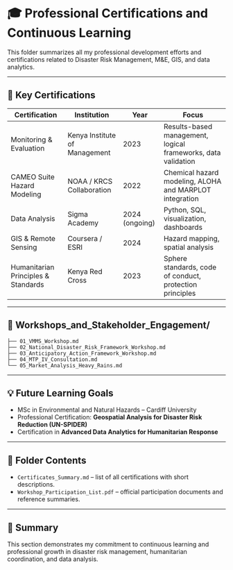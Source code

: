 # 🎓 Professional Certifications and Continuous Learning

This folder summarizes all my professional development efforts and certifications related to Disaster Risk Management, M&E, GIS, and data analytics.

---

## 📜 Key Certifications
| Certification | Institution | Year | Focus |
|----------------|-------------|------|--------|
| Monitoring & Evaluation | Kenya Institute of Management | 2023 | Results-based management, logical frameworks, data validation |
| CAMEO Suite Hazard Modeling | NOAA / KRCS Collaboration | 2022 | Chemical hazard modeling, ALOHA and MARPLOT integration |
| Data Analysis | Sigma Academy | 2024 (ongoing) | Python, SQL, visualization, dashboards |
| GIS & Remote Sensing | Coursera / ESRI | 2024 | Hazard mapping, spatial analysis |
| Humanitarian Principles & Standards | Kenya Red Cross | 2023 | Sphere standards, code of conduct, protection principles |

---

## 🧩 Workshops_and_Stakeholder_Engagement/
    ├── 01_VMMS_Workshop.md
    ├── 02_National_Disaster_Risk_Framework_Workshop.md
    ├── 03_Anticipatory_Action_Framework_Workshop.md
    ├── 04_MTP_IV_Consultation.md
    └── 05_Market_Analysis_Heavy_Rains.md

---

## 💡 Future Learning Goals
- MSc in Environmental and Natural Hazards – Cardiff University  
- Professional Certification: **Geospatial Analysis for Disaster Risk Reduction (UN-SPIDER)**  
- Certification in **Advanced Data Analytics for Humanitarian Response**

---

## 📁 Folder Contents
- `Certificates_Summary.md` – list of all certifications with short descriptions.  
- `Workshop_Participation_List.pdf` – official participation documents and reference summaries.

---

## 🧭 Summary
This section demonstrates my commitment to continuous learning and professional growth in disaster risk management, humanitarian coordination, and data analysis.
